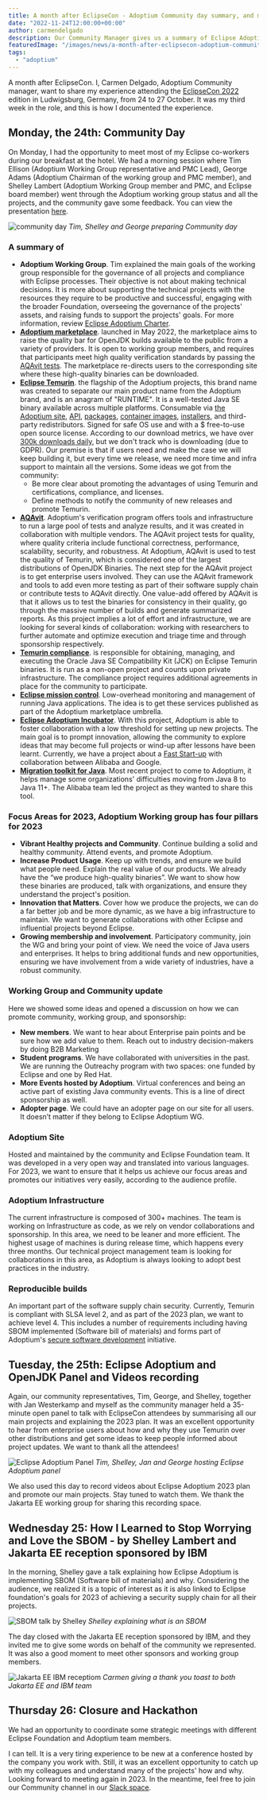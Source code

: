 ```yaml
---
title: A month after EclipseCon - Adoptium Community day summary, and more.
date: "2022-11-24T12:00:00+00:00"
author: carmendelgado
description: Our Community Manager gives us a summary of Eclipse Adoptium activities around the EclipseCon event.
featuredImage: "/images/news/a-month-after-eclipsecon-adoptium-community-day-summary-and-more/community-day.jpg"
tags:
  - "adoptium"
---
```


A month after EclipseCon. I, Carmen Delgado, Adoptium Community manager, want to share my experience attending the [EclipseCon 2022](https://www.eclipsecon.org/2022) edition in Ludwigsburg, Germany, from 24 to 27 October. It was my third week in the role, and this is how I documented the experience.

## Monday, the 24th: Community Day

On Monday, I had the opportunity to meet most of my Eclipse co-workers during our breakfast at the hotel. We had a morning session where Tim Ellison (Adoptium Working Group representative and PMC Lead), George Adams (Adoptium Chairman of the working group and PMC member), and Shelley Lambert (Adoptium Working Group member and PMC, and Eclipse board member) went through the Adoptium working group status and all the projects, and the community gave some feedback. You can view the presentation [here](Adoptium-Community-Day-EclipseCon2022.pdf).

![community day](/images/news/a-month-after-eclipsecon-adoptium-community-day-summary-and-more/community-day.jpg)
_Tim, Shelley and George preparing Community day_

### A summary of

- **Adoptium Working Group**. Tim explained the main goals of the working group responsible for the governance of all projects and compliance with Eclipse processes. Their objective is not about making technical decisions. It is more about supporting the technical projects with the resources they require to be productive and successful, engaging with the broader Foundation, overseeing the governance of the projects' assets, and raising funds to support the projects' goals. For more information, review [Eclipse Adoptium Charter](https://www.eclipse.org/org/workinggroups/adoptium-charter.php).
- **[Adoptium marketplace](https://adoptium.net/marketplace/)**. launched in May 2022, the marketplace aims to raise the quality bar for OpenJDK builds available to the public from a variety of providers. It is open to working group members, and requires that participants meet high quality verification standards by passing the [AQAvit tests](https://adoptium.net/aqavit/). The marketplace re-directs users to the corresponding site where these high-quality binaries can be downloaded.
- **[Eclipse Temurin](https://adoptium.net/temurin/releases/)**. the flagship of the Adoptium projects, this brand name was created to separate our main product name from the Adoptium brand, and is an anagram of "RUNTIME". It is a well-tested Java SE binary available across multiple platforms. Consumable via [the Adoptium site](https://adoptium.net/temurin/releases/), [API](https://api.adoptium.net/), [packages](https://packages.adoptium.net/), [container images](https://hub.docker.com/_/eclipse-temurin), [installers](https://adoptium.net/temurin/releases/), and third-party redistributors. Signed for safe OS use and with a $ free-to-use open source license. According to our download metrics, we have over [300k downloads daily](https://dash.adoptium.net), but we don't track who is downloading (due to GDPR). Our premise is that if users need and make the case we will keep building it, but every time we release, we need more time and infra support to maintain all the versions. Some ideas we got from the community:
  - Be more clear about promoting the advantages of using Temurin and certifications, compliance, and licenses.
  - Define methods to notify the community of new releases and promote Temurin.
- **[AQAvit](https://adoptium.net/aqavit/)**. Adoptium's verification program offers tools and infrastructure to run a large pool of tests and analyze results, and it was created in collaboration with multiple vendors. The AQAvit project tests for quality, where quality criteria include functional correctness, performance, scalability, security, and robustness. At Adoptium, AQAvit is used to test the quality of Temurin, which is considered one of the largest distributions of OpenJDK Binaries. The next step for the AQAvit project is to get enterprise users involved. They can use the AQAvit framework and tools to add even more testing as part of their software supply chain or contribute tests to AQAvit directly. One value-add offered by AQAvit is that it allows us to test the binaries for consistency in their quality, go through the massive number of builds and generate summarized reports. As this project implies a lot of effort and infrastructure, we are looking for several kinds of collaboration: working with researchers to further automate and optimize execution and triage time and through sponsorship respectively.
- **[Temurin compliance](https://projects.eclipse.org/projects/adoptium.temurin-compliance)**. is responsible for obtaining, managing, and executing the Oracle Java SE Compatibility Kit (JCK) on Eclipse Temurin binaries. It is run as a non-open project and counts upon private infrastructure. The compliance project requires additional agreements in place for the community to participate.
- **[Eclipse mission control](https://adoptium.net/jmc/)**. Low-overhead monitoring and management of running Java applications. The idea is to get these services published as part of the Adoptium marketplace umbrella.
- **[Eclipse Adoptium Incubator](https://projects.eclipse.org/projects/adoptium.incubator)**. With this project, Adoptium is able to foster collaboration with a low threshold for setting up new projects. The main goal is to prompt innovation, allowing the community to explore ideas that may become full projects or wind-up after lessons have been learnt. Currently, we have a project about a [Fast Start-up](https://blog.adoptium.net/2022/10/a-short-exploration-of-java-class-pre-initialization/) with collaboration between Alibaba and Google.
- **[Migration toolkit for Java](https://projects.eclipse.org/projects/adoptium.emt4j)**. Most recent project to come to Adoptium, it helps manage some organizations' difficulties moving from Java 8 to Java 11+. The Alibaba team led the project as they wanted to share this tool.

### Focus Areas for 2023, Adoptium Working group has four pillars for 2023

- **Vibrant Healthy projects and Community**. Continue building a solid and healthy community. Attend events, and promote Adoptium.
- **Increase Product Usage**. Keep up with trends, and ensure we build what people need. Explain the real value of our products. We already have the “we produce high-quality binaries”. We want to show how these binaries are produced, talk with organizations, and ensure they understand the project's position.
- **Innovation that Matters**. Cover how we produce the projects, we can do a far better job and be more dynamic, as we have a big infrastructure to maintain. We want to generate collaborations with other Eclipse and influential projects beyond Eclipse.
- **Growing membership and involvement**. Participatory community, join the WG and bring your point of view. We need the voice of Java users and enterprises. It helps to bring additional funds and new opportunities, ensuring we have involvement from a wide variety of industries, have a robust community.

### Working Group and Community update

Here we showed some ideas and opened a discussion on how we can promote community, working group, and sponsorship:

- **New members**. We want to hear about Enterprise pain points and be sure how we add value to them. Reach out to industry decision-makers by doing B2B Marketing
- **Student programs**. We have collaborated with universities in the past. We are running the Outreachy program with two spaces: one funded by Eclipse and one by Red Hat.
- **More Events hosted by Adoptium**. Virtual conferences and being an active part of existing Java community events. This is a line of direct sponsorship as well.
- **Adopter page**. We could have an adopter page on our site for all users. It doesn’t matter if they belong to Eclipse Adoptium WG.

### Adoptium Site

Hosted and maintained by the community and Eclipse Foundation team. It was developed in a very open way and translated into various languages. For 2023, we want to ensure that it helps us achieve our focus areas and promotes our initiatives very easily, according to the audience profile.

### Adoptium Infrastructure

The current infrastructure is composed of 300+ machines. The team is working on Infrastructure as code, as we rely on vendor collaborations and sponsorship. In this area, we need to be leaner and more efficient. The highest usage of machines is during release time, which happens every three months. Our technical project management team is looking for collaborations in this area, as Adoptium is always looking to adopt best practices in the industry.

### Reproducible builds

An important part of the software supply chain security. Currently, Temurin is compliant with SLSA level 2, and as part of the 2023 plan, we want to achieve level 4. This includes a number of requirements including having SBOM implemented (Software bill of materials) and forms part of Adoptium's [secure software development](https://adoptium.net/en-GB/docs/secure-software/) initiative.

## Tuesday, the 25th: Eclipse Adoptium and OpenJDK Panel and Videos recording

Again, our community representatives, Tim, George, and Shelley, together with Jan Westerkamp and myself as the community manager held a 35-minute open panel to talk with EclipseCon attendees by summarising all our main projects and explaining the 2023 plan. It was an excellent opportunity to hear from enterprise users about how and why they use Temurin over other distributions and get some ideas to keep people informed about project updates. We want to thank all the attendees!

![Eclipse Adoptium Panel](/images/news/a-month-after-eclipsecon-adoptium-community-day-summary-and-more/eclipse-aopdtium-panel.jpg)
_Tim, Shelley, Jan and George hosting Eclipse Adoptium panel_

We also used this day to record videos about Eclipse Adoptium 2023 plan and promote our main projects. Stay tuned to watch them. We thank the Jakarta EE working group for sharing this recording space.

## Wednesday 25: How I Learned to Stop Worrying and Love the SBOM - by Shelley Lambert and Jakarta EE reception sponsored by IBM

In the morning, Shelley gave a talk explaining how Eclipse Adoptium is implementing SBOM (Software bill of materials) and why. Considering the audience, we realized it is a topic of interest as it is also linked to Eclipse foundation's goals for 2023 of achieving a security supply chain for all their projects.

![SBOM talk by Shelley](/images/news/a-month-after-eclipsecon-adoptium-community-day-summary-and-more/sbom-talk-by-shelley.jpg)
_Shelley explaining what is an SBOM_

The day closed with the Jakarta EE reception sponsored by IBM, and they invited me to give some words on behalf of the community we represented. It was also a good moment to meet other sponsors and working group members.

![Jakarta EE IBM receptiom](/images/news/a-month-after-eclipsecon-adoptium-community-day-summary-and-more/jakartaee-ibm-reception.jpg)
_Carmen giving a thank you toast to both Jakarta EE and IBM team_

## Thursday 26: Closure and Hackathon

We had an opportunity to coordinate some strategic meetings with different Eclipse Foundation and Adoptium team members.

I can tell. It is a very tiring experience to be new at a conference hosted by the company you work with. Still, it was an excellent opportunity to catch up with my colleagues and understand many of the projects' how and why.
Looking forward to meeting again in 2023. In the meantime, feel free to join our Community channel in our [Slack space](https://adoptium.net/slack/).

